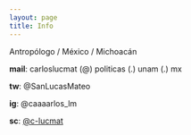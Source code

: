 ```yaml
---
layout: page
title: Info
---
```


Antropólogo / México / Michoacán

**mail**: carloslucmat (@) politicas (.) unam (.) mx

**tw**: @SanLucasMateo

**ig**: @caaaarlos_lm

**sc**: [@c-lucmat](https://soundcloud.com/c-lucmat)